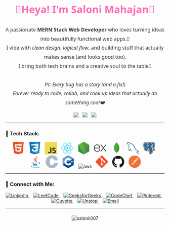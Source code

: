 

<div align="center" style="font-family: 'Segoe UI', Tahoma, Geneva, Verdana, sans-serif; font-size: 16px; line-height: 1.8; color: #333;">
  <h1 style="color:#FF69B4; font-weight:bold;">🌸Heya! I'm Saloni Mahajan🌸</h1>
  <p>
   A passionate <strong>MERN Stack Web Developer</strong> who loves turning ideas into beautifully functional web apps.🚀<br>
    I vibe with <em>clean design</em>, <em>logical flow</em>, and building stuff that actually makes sense (and looks good too).<br>
    I bring both tech brains and a creative soul to the table💫 <br><br>
    <span style="font-style: italic;">Ps: Every bug has a story (and a fix!)</span><br>
    <span style="font-style: italic;">Forever ready to code, collab, and cook up ideas that actually do something cool❤️</span>
  </p>
</div>

<p align="center">
  <img src="https://github-readme-stats.vercel.app/api?username=salonii007&theme=blue-green&hide_border=false&include_all_commits=false&count_private=false" height="180"/> &nbsp;
  <img src="https://nirzak-streak-stats.vercel.app/?user=salonii007&theme=blue-green&hide_border=false" height="180"/> &nbsp;
  <img src="https://github-readme-stats.vercel.app/api/top-langs/?username=salonii007&theme=blue-green&hide_border=false&layout=compact" height="180"/>
</p>

---

### 🚀 Tech Stack:

<p align="center">
  <img src="https://raw.githubusercontent.com/devicons/devicon/master/icons/html5/html5-original.svg" alt="html" width="40"/> &nbsp;
  <img src="https://raw.githubusercontent.com/devicons/devicon/master/icons/css3/css3-original.svg" alt="css" width="40"/> &nbsp;
  <img src="https://raw.githubusercontent.com/devicons/devicon/master/icons/javascript/javascript-original.svg" alt="js" width="40"/> &nbsp;
  <img src="https://raw.githubusercontent.com/devicons/devicon/master/icons/react/react-original.svg" alt="react" width="40"/> &nbsp;
  <img src="https://raw.githubusercontent.com/devicons/devicon/master/icons/nodejs/nodejs-original.svg" alt="nodejs" width="40"/> &nbsp;
  <img src="https://raw.githubusercontent.com/devicons/devicon/master/icons/express/express-original.svg" alt="express" width="40"/> &nbsp;
  <img src="https://raw.githubusercontent.com/devicons/devicon/master/icons/mongodb/mongodb-original.svg" alt="mongodb" width="40"/> &nbsp;
  <img src="https://raw.githubusercontent.com/devicons/devicon/master/icons/mysql/mysql-original.svg" alt="mysql" width="40"/> &nbsp;
  <img src="https://raw.githubusercontent.com/devicons/devicon/master/icons/postgresql/postgresql-original.svg" alt="postgresql" width="40"/> &nbsp;
  <img src="https://raw.githubusercontent.com/devicons/devicon/master/icons/java/java-original.svg" alt="java" width="40"/> &nbsp;
  <img src="https://raw.githubusercontent.com/devicons/devicon/master/icons/c/c-original.svg" alt="c" width="40"/> &nbsp;
  <img src="https://raw.githubusercontent.com/devicons/devicon/master/icons/cplusplus/cplusplus-original.svg" alt="cpp" width="40"/> &nbsp;
  <img src="https://cdn.jsdelivr.net/npm/simple-icons@v15/icons/aws.svg" alt="aws" width="40"/> &nbsp;
<!--   <img src="https://raw.githubusercontent.com/devicons/devicon/master/icons/docker/docker-original.svg" alt="docker" width="40"/> &nbsp; -->
  <img src="https://raw.githubusercontent.com/devicons/devicon/master/icons/git/git-original.svg" alt="git" width="40"/> &nbsp;
  <img src="https://raw.githubusercontent.com/devicons/devicon/master/icons/github/github-original.svg" alt="github" width="40"/> &nbsp;
  <img src="https://raw.githubusercontent.com/devicons/devicon/master/icons/postman/postman-original.svg" alt="postman" width="40"/>
</p>

---

### 🤝 Connect with Me:

<p align="center">

  <a href="https://linkedin.com/in/salonimahajan007" target="_blank">
    <img src="https://cdn-icons-png.flaticon.com/512/174/174857.png" alt="LinkedIn" width="35"/>
  </a> &nbsp;&nbsp;

  <a href="https://www.leetcode.com/salonii_007_" target="_blank">
    <img src="https://upload.wikimedia.org/wikipedia/commons/1/19/LeetCode_logo_black.png" alt="LeetCode" width="35"/>
  </a> &nbsp;&nbsp;

  <a href="https://www.geeksforgeeks.org/user/salonii007/" target="_blank">
    <img src="https://upload.wikimedia.org/wikipedia/commons/4/43/GeeksforGeeks.svg" alt="GeeksforGeeks" width="35"/>
  </a> &nbsp;&nbsp;

  <a href="https://www.codechef.com/users/saloni007mahaj" target="_blank">
    <img src="https://cdn.codechef.com/sites/default/files/uploads/pictures/5812d20b671d9-textlogo.png" alt="CodeChef" width="35"/>
  </a> &nbsp;&nbsp;

  <a href="https://in.pinterest.com/Salony26mahajan/" target="_blank">
    <img src="https://cdn-icons-png.flaticon.com/512/174/174863.png" alt="Pinterest" width="35"/>
  </a> &nbsp;&nbsp;

  <a href="https://cuvette.tech/app/student/profile/65f5da290bbbb3fa0aaf4a74" target="_blank">
    <img src="https://static.cuvette.tech/logo-dark.svg" alt="Cuvette" width="35"/>
  </a> &nbsp;&nbsp;

  <a href="https://unstop.com/u/saloni_007" target="_blank">
    <img src="https://assets.unstop.com/website/production/images/favicon.png" alt="Unstop" width="35"/>
  </a> &nbsp;&nbsp;

  <a href="mailto:saloni.mahajan99@gmail.com" target="_blank">
    <img src="https://cdn-icons-png.flaticon.com/512/732/732200.png" alt="Email" width="35"/>
  </a>
</p>

---

###

<p align="center">
  <img src="https://komarev.com/ghpvc/?username=salonii007&label=Profile%20views&color=ff69b4&style=flat" alt="salonii007" />
</p>
